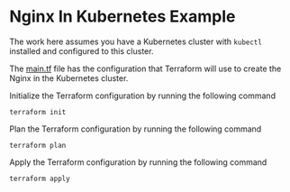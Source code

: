 # Nginx In Kubernetes Example
The work here assumes you have a Kubernetes cluster with `kubectl` installed and configured to this cluster.

The [main.tf](main.tf) file has the configuration that Terraform will use to create the Nginx in the Kubernetes cluster.

Initialize the Terraform configuration by running the following command
```shell
terraform init
```

Plan the Terraform configuration by running the following command
```shell
terraform plan
```

Apply the Terraform configuration by running the following command
```shell
terraform apply
```
